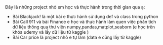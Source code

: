Đây là những project nhỏ em học và thực hành trong thời gian qua ạ:
- Bài Blackjack! là một bài e thực hành sử dụng def và class trong python
- Bài Call 911 và bài Finance e học và thực hành làm quen việc phân tích dữ liệu thông qua thư viện numpy,pandas,matplot,seaborn (e học trên khóa udemy và lấy dữ liệu từ kaggle )
- Bài Car price là project nhỏ e tự làm (data e cũng lấy từ kaggle) 

